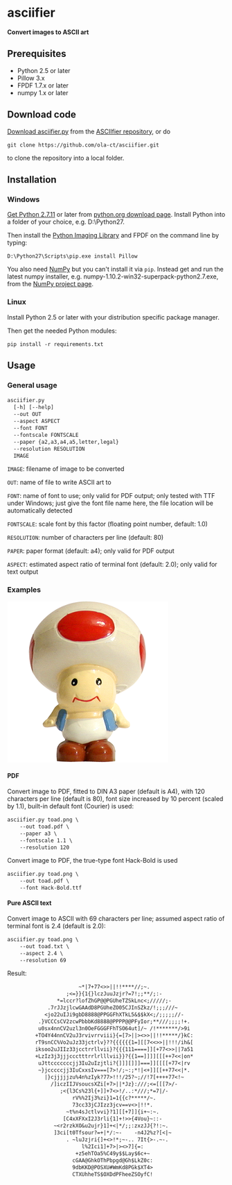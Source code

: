 # asciifier

**Convert images to ASCII art**

## Prerequisites

 - Python 2.5 or later
 - Pillow 3.x
 - FPDF 1.7.x or later
 - numpy 1.x or later

## Download code

[Download asciifier.py](https://raw.githubusercontent.com/ola-ct/asciifier/master/asciifier.py) from the
[ASCIIfier repository](https://github.com/ola-ct/asciifier), or do

```
git clone https://github.com/ola-ct/asciifier.git
```

to clone the repository into a local folder.


## Installation

### Windows

[Get Python 2.7.11](https://www.python.org/downloads/release/python-2711/) or later from
[python.org download page](https://www.python.org/downloads/).
Install Python into a folder of your choice, e.g. D:\Python27.

Then install the [Python Imaging Library](https://github.com/python-pillow/Pillow) and FPDF on the command line by typing:

```
D:\Python27\Scripts\pip.exe install Pillow
```

You also need [NumPy](http://www.numpy.org/) but you can't install it via `pip`. Instead get and run the latest numpy installer, e.g. numpy-1.10.2-win32-superpack-python2.7.exe, from the [NumPy project page](http://sourceforge.net/projects/numpy/files/NumPy/).


### Linux

Install Python 2.5 or later with your distribution specific package manager.

Then get the needed Python modules:

```
pip install -r requirements.txt
```

## Usage

### General usage

```
asciifier.py 
  [-h] [--help]
  --out OUT
  --aspect ASPECT
  --font FONT
  --fontscale FONTSCALE
  --paper {a2,a3,a4,a5,letter,legal}
  --resolution RESOLUTION
  IMAGE
```

`IMAGE`: filename of image to be converted

`OUT`: name of file to write ASCII art to

`FONT`: name of font to use; only valid for PDF output; only tested with TTF under Windows;
just give the font file name here, the file location will be automatically detected

`FONTSCALE`: scale font by this factor (floating point number, default: 1.0)

`RESOLUTION`: number of characters per line (default: 80)

`PAPER`: paper format (default: a4); only valid for PDF output

`ASPECT`: estimated aspect ratio of terminal font (default: 2.0); only valid for text output


### Examples

![Toad](examples/images/toad.png)

#### PDF

Convert image to PDF, fitted to DIN A3 paper (default is A4),
with 120 characters per line (default is 80),
font size increased by 10 percent (scaled by 1.1),
built-in default font (Courier) is used:


```
asciifier.py toad.png \
    --out toad.pdf \
    --paper a3 \
    --fontscale 1.1 \
    --resolution 120
```


Convert image to PDF, the true-type font Hack-Bold is used

```
asciifier.py toad.png \
    --out toad.pdf \
    --font Hack-Bold.ttf

```


#### Pure ASCII text

Convert image to ASCII with 69 characters per line;
assumed aspect ratio of terminal font is 2.4 (default is 2.0):

```
asciifier.py toad.png \
    --out toad.txt \
    --aspect 2.4 \
    --resolution 69
```

Result:

```
                       ~*|7+77<>>||!!****//;~.
                   ;<=}}{1{}lczJuuJzjr?=7!;;**/;:-
                *=lccr?lofZhGP@@PGUheTZSkLnc<;/////;-
             .7rJJzjlcwGAAdD8PGUheZO05CJInSZkz/!;;;///~
            <jo22uIJi9gbD8888@PPGGFhXTkL5&$$kX<;/;;;;;//-
          .}VCCCsCV2zcwPbbbKd8888@PPPP@@PFyIor;**///;;;;!+.
          u0sx4nnCV2uzl3n0OeFGGGFFhTSO64ut]/~ /!*******/>9i
         +TO4Y44nnCV2uJ3rvivrrviii}{=[7>||><>>||!!*****/}kC:
         rT9snCC%Vo2uJz33jctrlv}??{{{{{{1=][[7<<>>||!!!/ih&[
         iksoo2uJIIz33jcctrrllvii}?{{{111====]][+77<>>||7a51
         +LzIz3j3jjjccctttrrlrlllvii}}?{{1==]]]][[[++7<<|on*
          uJttcccccccjj3Iu2uIzjtli?{]]][]]]===]][[[[+77<|rv
          ~}jcccccjj3IuCxxsIv===[7>!/;~:;*!|<+]][[++77<<|*.
            |}cjjjjjzu%4n%zIyk?77>!!!/25?~;//!7[++++77<!~
              /]iczIIJVsoucsXZi[+7>||*Jz}:///;<=[[[7>/-
                 ;<{l3Cs%23l{+]]+7<>!/..:*///;*=7|/-
                     rV%%2Ij3%zi}1=1{{c?*****/~.
                     73cc33jCJIzz3jcv==v<>|!!*.
                   ~t%n4sJctlvvi}?1][[+7]]{i+~:~.
                  [C4xXFXxI2J3rli{1]+!>>{4Vou}~::-
               ~<r2rzkXO&u2ujr}1]+<|*/;;:zxzJJ{?!:~.
               ]3ci[t0Tfsour?=+|*/:~-    -n4J2%z?[<|~
                   . ~luJzjri{]+<>!*;~-.. 7It{>-.~-.
                        l%2Ici1]+7>|><>7]{=:
                      +z5ehTOa5%C49y$$Lay$6c+~
                     cGAA@GhkOThPbpgd@Gh$LkZ0c:
                     9dbKKD@POSXU#WmKd8PGk$XT4>
                     CTXUhheTS$OXDdPFheeZSOyfC!

```
